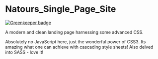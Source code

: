 # Natours_Single_Page_Site

[![Greenkeeper badge](https://badges.greenkeeper.io/Will-Burgon/Natours_Single_Page_Site.svg)](https://greenkeeper.io/)

A modern and clean landing page harnessing some advanced CSS.

Absolutely no JavaScript here, just the wonderful power of CSS3. Its amazing what one can achieve with cascading style sheets!
Also delved into SASS - love it!



